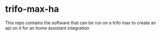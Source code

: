 # trifo-max-ha

This repo contains the software that can be run on a trifo max to create an api on it for an home assistant integration